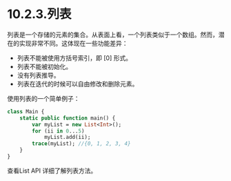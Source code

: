 # 10.2.3.列表

列表是一个存储的元素的集合。从表面上看，一个列表类似于一个数组。然而，潜在的实现非常不同。这体现在一些功能差异：

- 列表不能被使用方括号索引，即 [0] 形式。
- 列表不能被初始化。
- 没有列表推导。
- 列表在迭代的时候可以自由修改和删除元素。

使用列表的一个简单例子：

```haxe
class Main { 
    static public function main() {
        var myList = new List<Int>(); 
        for (ii in 0...5) 
            myList.add(ii);
        trace(myList); //{0, 1, 2, 3, 4}
    }
} 
```

查看List API 详细了解列表方法。

